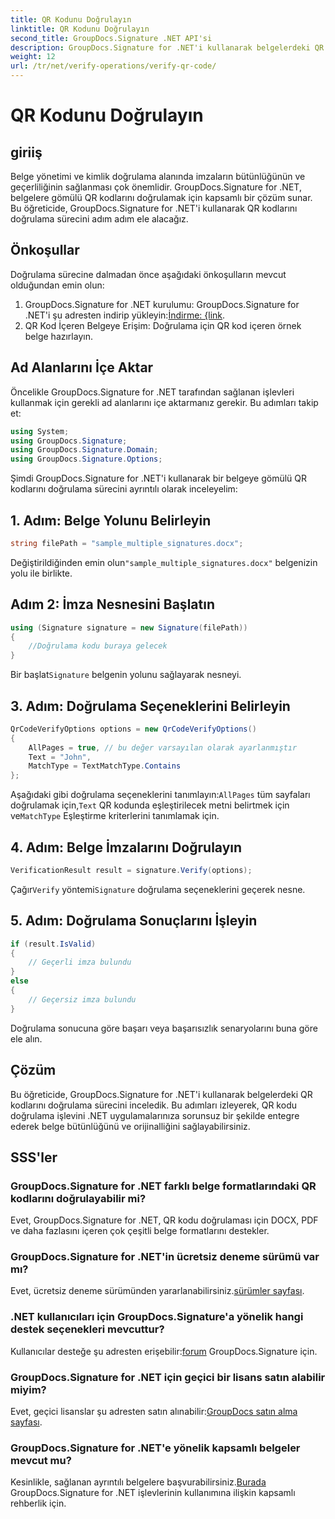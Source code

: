 ```yaml
---
title: QR Kodunu Doğrulayın
linktitle: QR Kodunu Doğrulayın
second_title: GroupDocs.Signature .NET API'si
description: GroupDocs.Signature for .NET'i kullanarak belgelerdeki QR kodlarını nasıl doğrulayacağınızı öğrenin. Adım adım kılavuzla kapsamlı eğitim.
weight: 12
url: /tr/net/verify-operations/verify-qr-code/
---
```


# QR Kodunu Doğrulayın

## giriiş
Belge yönetimi ve kimlik doğrulama alanında imzaların bütünlüğünün ve geçerliliğinin sağlanması çok önemlidir. GroupDocs.Signature for .NET, belgelere gömülü QR kodlarını doğrulamak için kapsamlı bir çözüm sunar. Bu öğreticide, GroupDocs.Signature for .NET'i kullanarak QR kodlarını doğrulama sürecini adım adım ele alacağız.
## Önkoşullar
Doğrulama sürecine dalmadan önce aşağıdaki önkoşulların mevcut olduğundan emin olun:
1.  GroupDocs.Signature for .NET kurulumu: GroupDocs.Signature for .NET'i şu adresten indirip yükleyin:[İndirme: {link](https://releases.groupdocs.com/signature/net/).
2. QR Kod İçeren Belgeye Erişim: Doğrulama için QR kod içeren örnek belge hazırlayın. 

## Ad Alanlarını İçe Aktar
Öncelikle GroupDocs.Signature for .NET tarafından sağlanan işlevleri kullanmak için gerekli ad alanlarını içe aktarmanız gerekir. Bu adımları takip et:

```csharp
using System;
using GroupDocs.Signature;
using GroupDocs.Signature.Domain;
using GroupDocs.Signature.Options;
```


Şimdi GroupDocs.Signature for .NET'i kullanarak bir belgeye gömülü QR kodlarını doğrulama sürecini ayrıntılı olarak inceleyelim:
## 1. Adım: Belge Yolunu Belirleyin
```csharp
string filePath = "sample_multiple_signatures.docx";
```
 Değiştirildiğinden emin olun`"sample_multiple_signatures.docx"` belgenizin yolu ile birlikte.
## Adım 2: İmza Nesnesini Başlatın
```csharp
using (Signature signature = new Signature(filePath))
{
    //Doğrulama kodu buraya gelecek
}
```
 Bir başlat`Signature` belgenin yolunu sağlayarak nesneyi.
## 3. Adım: Doğrulama Seçeneklerini Belirleyin
```csharp
QrCodeVerifyOptions options = new QrCodeVerifyOptions()
{
    AllPages = true, // bu değer varsayılan olarak ayarlanmıştır
    Text = "John",
    MatchType = TextMatchType.Contains
};
```
 Aşağıdaki gibi doğrulama seçeneklerini tanımlayın:`AllPages` tüm sayfaları doğrulamak için,`Text` QR kodunda eşleştirilecek metni belirtmek için ve`MatchType` Eşleştirme kriterlerini tanımlamak için.
## 4. Adım: Belge İmzalarını Doğrulayın
```csharp
VerificationResult result = signature.Verify(options);
```
 Çağır`Verify` yöntemi`Signature` doğrulama seçeneklerini geçerek nesne.
## 5. Adım: Doğrulama Sonuçlarını İşleyin
```csharp
if (result.IsValid)
{
    // Geçerli imza bulundu
}
else
{
    // Geçersiz imza bulundu
}
```
Doğrulama sonucuna göre başarı veya başarısızlık senaryolarını buna göre ele alın.

## Çözüm
Bu öğreticide, GroupDocs.Signature for .NET'i kullanarak belgelerdeki QR kodlarını doğrulama sürecini inceledik. Bu adımları izleyerek, QR kodu doğrulama işlevini .NET uygulamalarınıza sorunsuz bir şekilde entegre ederek belge bütünlüğünü ve orijinalliğini sağlayabilirsiniz.
## SSS'ler
### GroupDocs.Signature for .NET farklı belge formatlarındaki QR kodlarını doğrulayabilir mi?
Evet, GroupDocs.Signature for .NET, QR kodu doğrulaması için DOCX, PDF ve daha fazlasını içeren çok çeşitli belge formatlarını destekler.
### GroupDocs.Signature for .NET'in ücretsiz deneme sürümü var mı?
 Evet, ücretsiz deneme sürümünden yararlanabilirsiniz.[sürümler sayfası](https://releases.groupdocs.com/).
### .NET kullanıcıları için GroupDocs.Signature'a yönelik hangi destek seçenekleri mevcuttur?
 Kullanıcılar desteğe şu adresten erişebilir:[forum](https://forum.groupdocs.com/c/signature/13) GroupDocs.Signature için.
### GroupDocs.Signature for .NET için geçici bir lisans satın alabilir miyim?
 Evet, geçici lisanslar şu adresten satın alınabilir:[GroupDocs satın alma sayfası](https://purchase.groupdocs.com/temporary-license/).
### GroupDocs.Signature for .NET'e yönelik kapsamlı belgeler mevcut mu?
 Kesinlikle, sağlanan ayrıntılı belgelere başvurabilirsiniz.[Burada](https://tutorials.groupdocs.com/signature/net/) GroupDocs.Signature for .NET işlevlerinin kullanımına ilişkin kapsamlı rehberlik için.